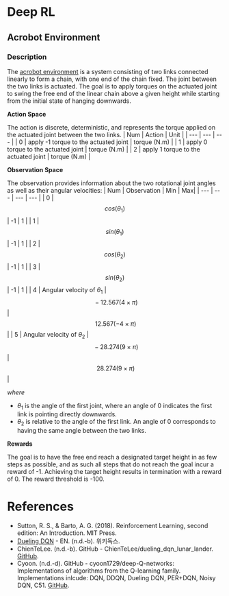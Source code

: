 # Deep RL
## Acrobot Environment
### Description
The [acrobot environment](https://www.gymlibrary.dev/environments/classic_control/acrobot/) is a system consisting of two links connected linearly to form a chain, with one end of the chain fixed. The joint between the two links is actuated. The goal is to apply torques on the actuated joint to swing the free end of the linear chain above a given height while starting from the initial state of hanging downwards.

**Action Space**

The action is discrete, deterministic, and represents the torque applied on the actuated joint between the two links.
| Num | Action | Unit |
| --- | --- | --- |
| 0 | apply -1 torque to the actuated joint | torque (N.m) |
| 1 | apply 0 torque to the actuated joint | torque (N.m) |
| 2 | apply 1 torque to the actuated joint | torque (N.m) |

**Observation Space**

The observation provides information about the two rotational joint angles as well as their angular velocities:
| Num | Observation | Min | Max|
| --- | --- | --- | --- |
| 0 | $$cos(\theta_1)$$ | -1 | 1 |
| 1 | $$sin(\theta_1)$$ | -1 | 1 |
| 2 | $$cos(\theta_2)$$ | -1 | 1 |
| 3 | $$sin(\theta_2)$$ | -1 | 1 |
| 4 | Angular velocity of $\theta_1$ | $$~ -12.567(4 \times \pi)$$ | $$~ 12.567(-4 \times \pi)$$ |
| 5 | Angular velocity of $\theta_2$ | $$~ -28.274 (9 \times \pi)$$ | $$~ 28.274 (9 \times \pi)$$ |

_where_
* $\theta_1$ is the angle of the first joint, where an angle of 0 indicates the first link is pointing directly downwards.
* $\theta_2$ is relative to the angle of the first link. An angle of 0 corresponds to having the same angle between the two links.

**Rewards**

The goal is to have the free end reach a designated target height in as few steps as possible, and as such all steps that do not reach the goal incur a reward of -1. Achieving the target height results in termination with a reward of 0. The reward threshold is -100.

# References
* Sutton, R. S., & Barto, A. G. (2018). Reinforcement Learning, second edition: An Introduction. MIT Press.
* [Dueling DQN](https://wikidocs.net/174647) - EN. (n.d.-b). 위키독스.
* ChienTeLee. (n.d.-b). GitHub - ChienTeLee/dueling_dqn_lunar_lander. [GitHub](https://github.com/ChienTeLee/dueling_dqn_lunar_lander).
* Cyoon. (n.d.-d). GitHub - cyoon1729/deep-Q-networks: Implementations of algorithms from the Q-learning family. Implementations inlcude: DQN, DDQN, Dueling DQN, PER+DQN, Noisy DQN, C51. [GitHub](https://github.com/cyoon1729/deep-Q-networks).
